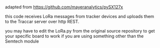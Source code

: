 adapted from https://github.com/mayeranalytics/pySX127x

this code receives LoRa messages from tracker devices and uploads them to the Traccar server over http REST.

you may have to edit the LoRa.py from the original source repository to get your specific board to work if you are using something other than 
the Semtech module
